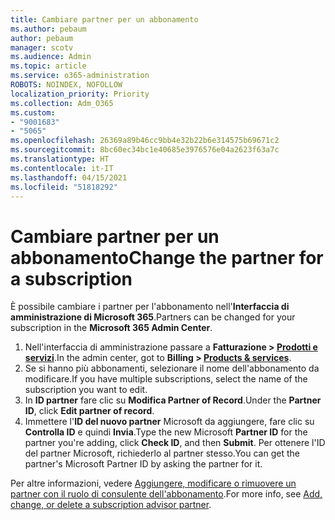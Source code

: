 ```yaml
---
title: Cambiare partner per un abbonamento
ms.author: pebaum
author: pebaum
manager: scotv
ms.audience: Admin
ms.topic: article
ms.service: o365-administration
ROBOTS: NOINDEX, NOFOLLOW
localization_priority: Priority
ms.collection: Adm_O365
ms.custom:
- "9001683"
- "5065"
ms.openlocfilehash: 26369a89b46cc9bb4e32b22b6e314575b69671c2
ms.sourcegitcommit: 8bc60ec34bc1e40685e3976576e04a2623f63a7c
ms.translationtype: HT
ms.contentlocale: it-IT
ms.lasthandoff: 04/15/2021
ms.locfileid: "51818292"
---
```

# <a name="change-the-partner-for-a-subscription"></a><span data-ttu-id="4c9c9-102">Cambiare partner per un abbonamento</span><span class="sxs-lookup"><span data-stu-id="4c9c9-102">Change the partner for a subscription</span></span>

<span data-ttu-id="4c9c9-103">È possibile cambiare i partner per l'abbonamento nell'**Interfaccia di amministrazione di Microsoft 365**.</span><span class="sxs-lookup"><span data-stu-id="4c9c9-103">Partners can be changed for your subscription in the **Microsoft 365 Admin Center**.</span></span>

1. <span data-ttu-id="4c9c9-104">Nell'interfaccia di amministrazione passare a **Fatturazione > [Prodotti e servizi](https://go.microsoft.com/fwlink/p/?linkid=842054)**.</span><span class="sxs-lookup"><span data-stu-id="4c9c9-104">In the admin center, got to **Billing > [Products & services](https://go.microsoft.com/fwlink/p/?linkid=842054)**.</span></span> 
2. <span data-ttu-id="4c9c9-105">Se si hanno più abbonamenti, selezionare il nome dell'abbonamento da modificare.</span><span class="sxs-lookup"><span data-stu-id="4c9c9-105">If you have multiple subscriptions, select the name of the subscription you want to edit.</span></span> 
3. <span data-ttu-id="4c9c9-106">In **ID partner** fare clic su **Modifica Partner of Record**.</span><span class="sxs-lookup"><span data-stu-id="4c9c9-106">Under the **Partner ID**, click **Edit partner of record**.</span></span>
4. <span data-ttu-id="4c9c9-107">Immettere l'**ID del nuovo partner** Microsoft da aggiungere, fare clic su **Controlla ID** e quindi **Invia**.</span><span class="sxs-lookup"><span data-stu-id="4c9c9-107">Type the new Microsoft **Partner ID** for the partner you're adding, click **Check ID**, and then **Submit**.</span></span> <span data-ttu-id="4c9c9-108">Per ottenere l'ID del partner Microsoft, richiederlo al partner stesso.</span><span class="sxs-lookup"><span data-stu-id="4c9c9-108">You can get the partner's Microsoft Partner ID by asking the partner for it.</span></span>

<span data-ttu-id="4c9c9-109">Per altre informazioni, vedere [Aggiungere, modificare o rimuovere un partner con il ruolo di consulente dell'abbonamento](https://docs.microsoft.com/microsoft-365/admin/misc/add-partner).</span><span class="sxs-lookup"><span data-stu-id="4c9c9-109">For more info, see [Add, change, or delete a subscription advisor partner](https://docs.microsoft.com/microsoft-365/admin/misc/add-partner).</span></span> 
